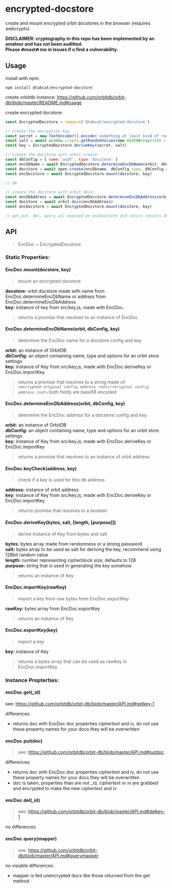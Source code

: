 # encrypted-docstore
create and mount encrypted orbit docstores in the browser (requires webcrypto)

**DISCLAIMER: cryptography in this repo has been implemented by an amateur and has not been auditted. <br/>Please :fire:roast:fire: me in Issues if u find a vulnerability.**

## Usage
install with npm:
```
npm install @tabcat/encrypted-docstore
```
create orbitdb instance: https://github.com/orbitdb/orbit-db/blob/master/README.md#usage

create encrypted docstore:
```javascript
const EncryptedDocstore = require('@tabcat/encrypted-docstore')

// create the encryption key
const secret = new TextEncoder().encode('something at least kind of random here') 
const salt = await window.crypto.getRandomValues(new Uint8Array(16)) // 128bit salt
const key = EncryptedDocstore.deriveKey(secret, salt)

// create the docstore with orbit.create:
const dbConfig = { name:'asdf', type:'docstore' }
const encDbName = await EncryptedDocstore.determineEncDbName(orbit, dbConfig, key)
const docstore = await open.create(encDbname, dbConfig.type, dbConfig.options)
const encDocstore = await EncryptedDocstore.mount(docstore, key)

// OR

// create the docstore with orbit.docs:
const encDbAddress = await EncryptedDocstore.determineEncDbAddress(orbit, dbConfig, key)
const docstore = await orbit.docs(encDbAddress)
const encDocstore = await EncryptedDocstore.mount(docstore, key)

// get,put, del, query all exposed on encDocstore and return results VERY similar orbitDocstore 

```

## API <br/>
>EncDoc = EncryptedDocstore 

### Static Properties:
#### EncDoc.mount(docstore, key)
>mount an encrypted docstore

**docstore:** orbit docstore made with name from EncDoc.determineEncDbName or address from EncDoc.determineEncDbAddress<br/>
**key:** instance of key from src/key.js, made with EncDoc.

>returns a promise that resolves to an instance of EncDoc
#### EncDoc.determineEncDbName(orbit, dbConfig, key)
>determine the EncDoc name for a docstore config and key

**orbit:** an instance of OrbitDB<br/>
**dbConfig:** an object containing name, type and options for an orbit store settings<br/>
**key:** instance of Key from src/key.js, made with EncDoc.deriveKey or EncDoc.importKey<br/>

>returns a promise that resolves to a string made of:<br/> 
>`<encrypted original config address root>/<original config address root>` both fields are base58 encoded
#### EncDoc.determineEncDbAddress(orbit, dbConfig, key)
>determine the EncDoc address for a docstore config and key

**orbit:** an instance of OrbitDB<br/>
**dbConfig:** an object containing name, type and options for an orbit store settings<br/>
**key:** instance of Key from src/key.js, made with EncDoc.deriveKey or EncDoc.importKey<br/>

>returns a promise that resolves to an instance of orbit address
#### EncDoc.keyCheck(address, key)
>check if a key is used for this db address 

**address:** instance of orbit address<br/>
**key:** instance of Key from src/key.js, made with EncDoc.deriveKey or EncDoc.importKey<br/>

>returns promise that resolves to a boolean
#### EncDoc.deriveKey(bytes, salt, [length, [purpose]])
>derive instance of Key from bytes and salt

**bytes:** bytes array made from randomness or a strong password<br/>
**salt:** bytes array to be used as salt for deriving the key, recommend using 128bit random value<br/>
**length:** number representing cipherblock size, defaults to 128<br/>
**purpose:** string that is used in generating the key somehow<br/>

>returns an instance of Key
#### EncDoc.importKey(rawKey)
>import a key from raw bytes from EncDoc.exportKey

**rawKey:** bytes array from EncDoc.exportKey

>returns an instance of Key
#### EncDoc.exportKey(key)
>export a key

**key:** instance of Key

>returns a bytes array that can be used as rawKey in EncDoc.importKey

### Instance Propterties:
#### encDoc.get(_id)
see: https://github.com/orbitdb/orbit-db/blob/master/API.md#getkey-1

differences:
  - returns doc with EncDoc doc properties ciphertext and iv, do not use these property names for your docs they will be overwritten

#### encDoc.put(doc)
>see: https://github.com/orbitdb/orbit-db/blob/master/API.md#putdoc

differences:
  - returns doc with EncDoc doc properties ciphertext and iv, do not use these property names for your docs they will be overwritten
  - doc is taken, properties than are not _id, ciphertext or iv are grabbed and encrypted to make the new ciphertext and iv
#### encDoc.del(_id)
>see: https://github.com/orbitdb/orbit-db/blob/master/API.md#delkey-1

no differences
#### encDoc.query(mapper)
>see: https://github.com/orbitdb/orbit-db/blob/master/API.md#querymapper

no visisble differences:
  - mapper is fed unencrypted docs like those returned from the get method


